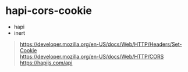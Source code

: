 # hapi-cors-cookie

- hapi
- inert

> https://developer.mozilla.org/en-US/docs/Web/HTTP/Headers/Set-Cookie  
> https://developer.mozilla.org/en-US/docs/Web/HTTP/CORS  
> https://hapijs.com/api  